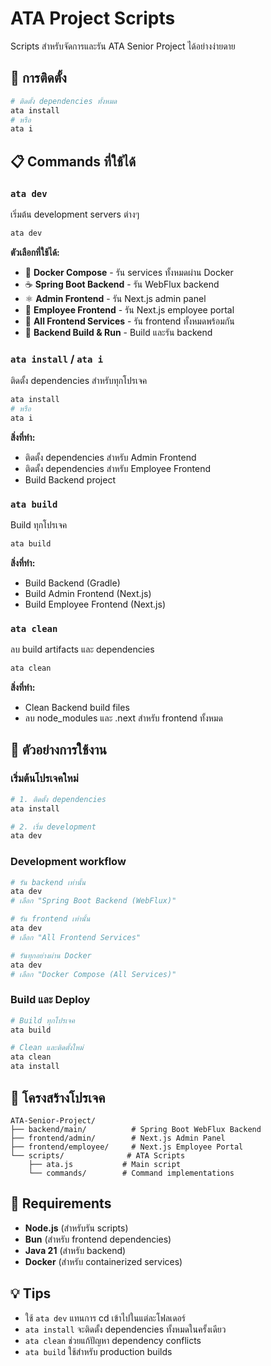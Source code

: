 # ATA Project Scripts

Scripts สำหรับจัดการและรัน ATA Senior Project ได้อย่างง่ายดาย

## 🚀 การติดตั้ง

```bash
# ติดตั้ง dependencies ทั้งหมด
ata install
# หรือ
ata i
```

## 📋 Commands ที่ใช้ได้

### `ata dev`
เริ่มต้น development servers ต่างๆ

```bash
ata dev
```

**ตัวเลือกที่ใช้ได้:**
- 🐳 **Docker Compose** - รัน services ทั้งหมดผ่าน Docker
- ☕ **Spring Boot Backend** - รัน WebFlux backend
- ⚛️ **Admin Frontend** - รัน Next.js admin panel
- 👤 **Employee Frontend** - รัน Next.js employee portal
- 🚀 **All Frontend Services** - รัน frontend ทั้งหมดพร้อมกัน
- 🔧 **Backend Build & Run** - Build และรัน backend

### `ata install` / `ata i`
ติดตั้ง dependencies สำหรับทุกโปรเจค

```bash
ata install
# หรือ
ata i
```

**สิ่งที่ทำ:**
- ติดตั้ง dependencies สำหรับ Admin Frontend
- ติดตั้ง dependencies สำหรับ Employee Frontend  
- Build Backend project

### `ata build`
Build ทุกโปรเจค

```bash
ata build
```

**สิ่งที่ทำ:**
- Build Backend (Gradle)
- Build Admin Frontend (Next.js)
- Build Employee Frontend (Next.js)

### `ata clean`
ลบ build artifacts และ dependencies

```bash
ata clean
```

**สิ่งที่ทำ:**
- Clean Backend build files
- ลบ node_modules และ .next สำหรับ frontend ทั้งหมด

## 🎯 ตัวอย่างการใช้งาน

### เริ่มต้นโปรเจคใหม่
```bash
# 1. ติดตั้ง dependencies
ata install

# 2. เริ่ม development
ata dev
```

### Development workflow
```bash
# รัน backend เท่านั้น
ata dev
# เลือก "Spring Boot Backend (WebFlux)"

# รัน frontend เท่านั้น  
ata dev
# เลือก "All Frontend Services"

# รันทุกอย่างผ่าน Docker
ata dev
# เลือก "Docker Compose (All Services)"
```

### Build และ Deploy
```bash
# Build ทุกโปรเจค
ata build

# Clean และติดตั้งใหม่
ata clean
ata install
```

## 📁 โครงสร้างโปรเจค

```
ATA-Senior-Project/
├── backend/main/          # Spring Boot WebFlux Backend
├── frontend/admin/        # Next.js Admin Panel
├── frontend/employee/     # Next.js Employee Portal
└── scripts/              # ATA Scripts
    ├── ata.js           # Main script
    └── commands/        # Command implementations
```

## 🔧 Requirements

- **Node.js** (สำหรับรัน scripts)
- **Bun** (สำหรับ frontend dependencies)
- **Java 21** (สำหรับ backend)
- **Docker** (สำหรับ containerized services)

## 💡 Tips

- ใช้ `ata dev` แทนการ cd เข้าไปในแต่ละโฟลเดอร์
- `ata install` จะติดตั้ง dependencies ทั้งหมดในครั้งเดียว
- `ata clean` ช่วยแก้ปัญหา dependency conflicts
- `ata build` ใช้สำหรับ production builds
